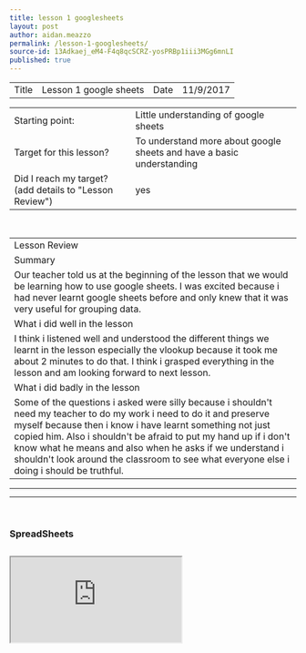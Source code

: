 ```yaml
---
title: lesson 1 googlesheets
layout: post
author: aidan.meazzo
permalink: /lesson-1-googlesheets/
source-id: 13Adkaej_eM4-F4q8qcSCRZ-yosPRBp1iii3MGg6mnLI
published: true
---
```

<table>
  <tr>
    <td>Title</td>
    <td>Lesson 1 google sheets</td>
    <td>Date</td>
    <td>11/9/2017</td>
  </tr>
</table>


<table>
  <tr>
    <td>Starting point:</td>
    <td>Little understanding of google sheets</td>
  </tr>
  <tr>
    <td>Target for this lesson?</td>
    <td>To understand more about google sheets and have a basic understanding</td>
  </tr>
  <tr>
    <td>Did I reach my target?
(add details to "Lesson Review")</td>
    <td>yes</td>
  </tr>
</table>


<table>
  <tr>
    <td>Lesson Review</td>
  </tr>
  <tr>
    <td>Summary</td>
  </tr>
  <tr>
    <td>Our teacher told us at the beginning of the lesson that we would be learning how to use google sheets. I was excited because i had never learnt google sheets before and only knew that it was very useful for grouping data.  </td>
  </tr>
  <tr>
    <td>What i did well in the lesson</td>
  </tr>
  <tr>
    <td>I think i listened well and understood the different things we learnt in the lesson especially the vlookup because it took me about 2 minutes to do that. I think i grasped everything in the lesson and am looking forward to next lesson.</td>
  </tr>
  <tr>
    <td>What i did badly in the lesson</td>
  </tr>
  <tr>
    <td>Some of the questions i asked were silly because i shouldn't need my teacher to do my work i need to do it and preserve myself because then i know i have learnt something not just copied him. Also i shouldn't be afraid to put my hand up if i don't know what he means and also when he asks if we understand i shouldn't look around the classroom to see what everyone else i doing i should be truthful.</td>
  </tr>
</table>

<hr>
<hr>
<br>

<h3>SpreadSheets<h2/>

<iframe src="https://docs.google.com/spreadsheets/d/e/2PACX-1vQh1cwQUEahjH0ipdxYHXGclQKomqvs0bY_s4W8TEkeMGALLzDf-F164T4qZXQkUwqqaHA08niUdO1L/pubhtml?widget=true&amp;headers=false"></iframe>
